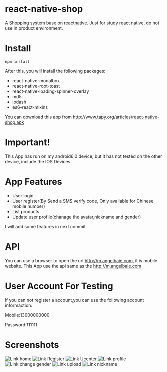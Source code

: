 # react-native-shop
A Shopping system base on  reactnative. Just for study react native, do not use in product environment.

# Install
```
npm install
```

After this, you will install the following packages:
* react-native-modalbox
* react-native-root-toast
* react-native-loading-spinner-overlay
* md5
* lodash
* es6-react-mixins

You can download this app  from http://www.tapy.org/articles/react-native-shop.apk 

# Important!

This App has run on my android6.0 device, but it has not tested on the other device, include the IOS Devices.

# App Features

* User login
* User register(By Send a SMS verify code, Only available for Chinese mobile number)
* List products
* Update user profile(chanage the avatar,nickname and gender)

I will add some features in next commit.

# API

You can use a browser to open the url http://m.angelbaie.com, it is mobile website. This App use the api same as the http://m.angelbaie.com

# User Account For Testing

If you can not register a account,you can use the following account informaction:

Mobile:13000000000

Password:111111

# Screenshots

 ![Link home](http://www.tapy.org/articles/wp-content/uploads/2016/03/Screenshot_2016-03-31-18-08-05-169x300.jpg)
 ![Link Register](http://www.tapy.org/articles/wp-content/uploads/2016/03/Screenshot_2016-03-31-18-09-35-169x300.jpg)
 ![Link Ucenter](http://www.tapy.org/articles/wp-content/uploads/2016/03/Screenshot_2016-03-31-10-17-50-169x300.jpg)
 ![Link profile](http://www.tapy.org/articles/wp-content/uploads/2016/03/Screenshot_2016-03-31-10-17-57-169x300.jpg)
 ![Link change gender](http://www.tapy.org/articles/wp-content/uploads/2016/03/Screenshot_2016-03-31-18-11-08-169x300.jpg)
 ![Link upload](http://www.tapy.org/articles/wp-content/uploads/2016/03/Screenshot_2016-03-31-10-18-46-169x300.jpg)
 ![Link nickname](http://www.tapy.org/articles/wp-content/uploads/2016/03/Screenshot_2016-03-31-18-10-59-169x300.jpg)
